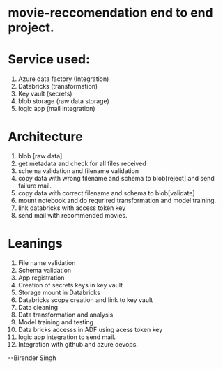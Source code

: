 # movie-reccomendation end to end project.

Service used:
==============

1. Azure data factory (Integration)
2. Databricks (transformation)
3. Key vault (secrets)
4. blob storage (raw data storage)
5. logic app (mail integration)


Architecture
================
                                               
1. blob [raw data] 
2. get metadata and check for all files received
3. schema validation and filename validation
4. copy data with wrong filename and schema to blob[reject] and send failure mail.                 
5. copy data with correct filename and schema to blob[validate]  
6. mount notebook and do requrired transformation and model training. 
7. link databricks with access token key 
8. send mail with recommended movies.
                                                                                                                                                                                                        


Leanings
===========================

1. File name validation
2. Schema validation
3. App registration
4. Creation of secrets keys in key vault
5. Storage mount in Databricks
6. Databricks scope creation and link to key vault
7. Data cleaning
8. Data transformation and analysis
9. Model training and testing
10. Data bricks accesss in ADF using acess token key
11. logic app integration to send mail.
13. Integration with github and azure devops.


--Birender Singh
